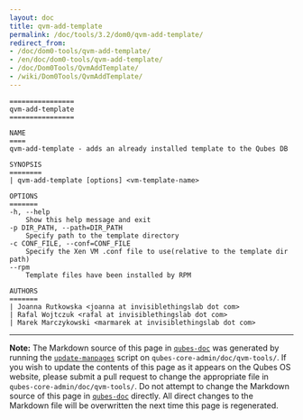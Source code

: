 ```yaml
---
layout: doc
title: qvm-add-template
permalink: /doc/tools/3.2/dom0/qvm-add-template/
redirect_from:
- /doc/dom0-tools/qvm-add-template/
- /en/doc/dom0-tools/qvm-add-template/
- /doc/Dom0Tools/QvmAddTemplate/
- /wiki/Dom0Tools/QvmAddTemplate/
---
```


```
================
qvm-add-template
================

NAME
====
qvm-add-template - adds an already installed template to the Qubes DB

SYNOPSIS
========
| qvm-add-template [options] <vm-template-name>

OPTIONS
=======
-h, --help
    Show this help message and exit
-p DIR_PATH, --path=DIR_PATH
    Specify path to the template directory
-c CONF_FILE, --conf=CONF_FILE
    Specify the Xen VM .conf file to use(relative to the template dir path)
--rpm
    Template files have been installed by RPM

AUTHORS
=======
| Joanna Rutkowska <joanna at invisiblethingslab dot com>
| Rafal Wojtczuk <rafal at invisiblethingslab dot com>
| Marek Marczykowski <marmarek at invisiblethingslab dot com>
```

-----

**Note:** The Markdown source of this page in [`qubes-doc`] was generated by
running the [`update-manpages`] script on `qubes-core-admin/doc/qvm-tools/`.
If you wish to update the contents of this page as it appears on the Qubes OS
website, please submit a pull request to change the appropriate file in
`qubes-core-admin/doc/qvm-tools/`. Do not attempt to change the Markdown source
of this page in [`qubes-doc`] directly. All direct changes to the Markdown file will be
overwritten the next time this page is regenerated.

[`qubes-doc`]: https://github.com/QubesOS/qubes-doc/
[`update-manpages`]: https://github.com/QubesOS/qubesos.github.io/blob/master/_utils/update-manpages

